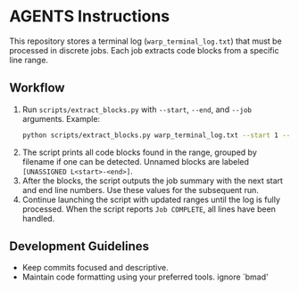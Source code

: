 # AGENTS Instructions

This repository stores a terminal log (`warp_terminal_log.txt`) that must be processed in discrete jobs. Each job extracts code blocks from a specific line range.

## Workflow

1. Run `scripts/extract_blocks.py` with `--start`, `--end`, and `--job` arguments.
   Example:
   ```bash
   python scripts/extract_blocks.py warp_terminal_log.txt --start 1 --end 200 --job 1
   ```
2. The script prints all code blocks found in the range, grouped by filename if one can be detected. Unnamed blocks are labeled `[UNASSIGNED L<start>-<end>]`.
3. After the blocks, the script outputs the job summary with the next start and end line numbers. Use these values for the subsequent run.
4. Continue launching the script with updated ranges until the log is fully processed. When the script reports `Job COMPLETE`, all lines have been handled.

## Development Guidelines

- Keep commits focused and descriptive.
- Maintain code formatting using your preferred tools.
ignore `bmad'

